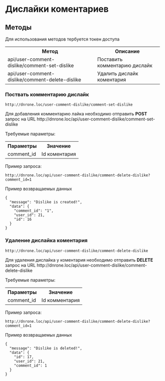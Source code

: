 # Дислайки коментариев

## Методы

<p>
    Для использования методов тербуется токен доступа
</p>   

<table>
    <tr>
        <th>
            Метод
        </th>
        <th>
            Описание
        </th>
    </tr>
    <tr>
        <td>
            api/user-comment-dislike/comment-set-dislike
        </td>
        <td>
            Поставить комментарию дислайк
        </td>
    </tr>
    <tr>
        <td>
            api/user-comment-dislike/comment-delete-dislike
        </td>
        <td>
            Удалить дислайк коментария
        </td>
    </tr>
</table>

### Поствать комментарию дислайк

`http://dnrone.loc/user-comment-dislike/comment-set-dislike`
<p>
    Для добавления комментарию лайка необходимо отправить <b>POST</b> запрос на URL http://dnrone.loc/api/user-comment-dislike/comment-set-dislike
</p>
<p>
    Требуемые параметры:
</p>
<table>
    <tr>
        <th>
            Параметры
        </th>
        <th>
            Значение
        </th>
    </tr>
    <tr>
        <td>
            comment_id
        </td>
        <td>
            Id коментария
        </td>
    </tr>
</table>
<p>
    Пример запроса:
</p>

`http://dnrone.loc/api/user-comment-dislike/comment-delete-dislike?comment_id=1`

<p>
    Пример возвращаемых данных
</p>

```json5
{
  "message": "Dislike is created!",
  "data": {
    "comment_id": "1",
    "user_id": 21,
    "id": 16
  }
}
```

### Удаление дислайка коментария

`http://dnrone.loc/api/user-comment-dislike/comment-delete-dislike`
<p>
    Для удаления дислайка у коментария необходимо отправить <b>DELETE</b> запрос на URL http://dnrone.loc/api/user-comment-dislike/comment-delete-dislike
</p>
<p>
    Требуемые параметры:
</p>
<table>
    <tr>
        <th>
            Параметры
        </th>
        <th>
            Значение
        </th>
    </tr>
    <tr>
        <td>
            comment_id
        </td>
        <td>
            Id комментария
        </td>
    </tr>
</table>
<p>
    Пример запроса:
</p>

`http://dnrone.loc/api/user-comment-dislike/comment-delete-dislike?comment_id=1`

<p>
    Пример возвращаемых данных
</p>

```json5
{
  "message": "Dislike is deleted!",
  "data": {
    "id": 17,
    "user_id": 21,
    "comment_id": 1
  }
}
```
